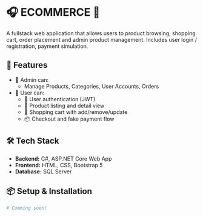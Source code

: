 
# 🎧 ECOMMERCE 🎵

A fullstack web application that allows users to product browsing, shopping cart, order placement and admin product management.
Includes user login / registration, payment simulation.


## 🚀 Features

- 👤 Admin can:
  - Manage Products, Categories, User Accounts, Orders
- 🧑 User can:
  - 🔐 User authentication (JWT)
  - 🛒 Product listing and detail view
  - 🧺 Shopping cart with add/remove/update
  - 📦 Checkout and fake payment flow


## 🛠️ Tech Stack

- **Backend:** C#, ASP.NET Core Web App
- **Frontend:** HTML, CSS, Bootstrap 5
- **Database:** SQL Server


## 📦 Setup & Installation

```bash
# Comming soon!
